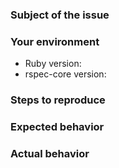 <!---
Note, we know RelishApp is down, its out of our hands...

PLEASE SEARCH FOR EXISTING ISSUES BEFORE REPORTING NEW ONES
-->
### Subject of the issue
<!---
Describe your issue here.
-->

### Your environment
* Ruby version:
* rspec-core version:

### Steps to reproduce
<!---
Tell us how to reproduce this issue. Please provide a working demo, you can use
this [templates](REPORT_TEMPLATE.md) as a base.
-->

### Expected behavior
<!---
Tell us what should happen.
-->

### Actual behavior
<!---
Tell us what happens instead.
-->
